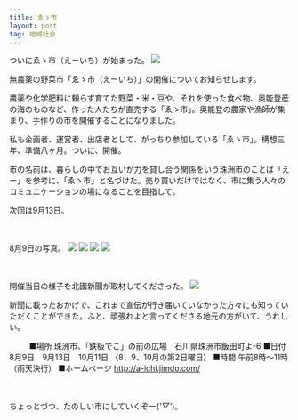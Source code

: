 ```yaml
---
title: ゑゝ市
layout: post
tag: 地域社会
---
```

ついにゑゝ市（えーいち）が始まった。
![](https://kobapan.com/f/20685154351_d986584e4f.jpg)

>
無農薬の野菜市「ゑゝ市（えーいち）」の開催についてお知らせします。
>
農薬や化学肥料に頼らず育てた野菜・米・豆や、それを使った食べ物、奥能登産の海のものなど、作った人たちが直売する「ゑゝ市」。奥能登の農家や漁師が集まり、手作りの市を開催することになりました。


私も企画者、運営者、出店者として、がっちり参加している「ゑゝ市」。構想三年、準備八ヶ月。ついに、開催。

市の名前は、暮らしの中でお互いが力を貸し合う関係をいう珠洲市のことば「えー」を参考に、「ゑゝ市」と名づけた。売り買いだけではなく、市に集う人々のコミュニケーションの場になることを目指して。

次回は9月13日。

　

8月9日の写真。
![](https://kobapan.com/f/20678378529_7854bc0cae.jpg)
![](https://kobapan.com/f/20744962546_82ec7ef7c3.jpg)
![](https://kobapan.com/f/20242760914_b29285a027.jpg)
![](https://kobapan.com/f/20243669373_5e05e4688d.jpg)

　

開催当日の様子を北國新聞が取材してくださった。
![](https://kobapan.com/f/20872021131_87d8f36902.jpg)

新聞に載ったおかげで、これまで宣伝が行き届いていなかった方々にも知っていただくことができた。ふと、頑張れよと言ってくださる地元の方がいて、うれしい。

　
　
■場所
珠洲市、「鉄板でこ」の前の広場　石川県珠洲市飯田町よ-6
■日付
8月9日　9月13日　10月11日
（8、9、10月の第2日曜日）
■時間
午前8時〜11時（雨天決行）
■ホームページ
http://a-ichi.jimdo.com/

　

ちょっとづつ、たのしい市にしていくぞー(*'▽'*)。
